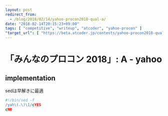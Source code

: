 ```yaml
---
layout: post
redirect_from:
  - /blog/2018/02/14/yahoo-procon2018-qual-a/
date: "2018-02-14T20:15:23+09:00"
tags: [ "competitive", "writeup", "atcoder", "yahoo-procon" ]
"target_url": [ "https://beta.atcoder.jp/contests/yahoo-procon2018-qual/tasks/yahoo_procon2018_qual_a" ]
---
```


# 「みんなのプロコン 2018」: A - yahoo

## implementation

sedは早解きに最適

``` sed
#!/bin/sed -f
/yah\(.\)\1/cYES
cNO
```
